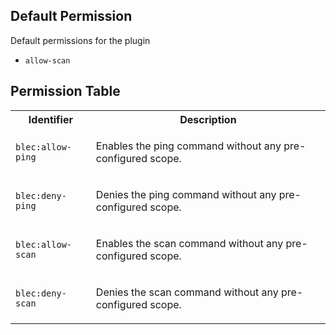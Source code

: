 ## Default Permission

Default permissions for the plugin

- `allow-scan`

## Permission Table

<table>
<tr>
<th>Identifier</th>
<th>Description</th>
</tr>


<tr>
<td>

`blec:allow-ping`

</td>
<td>

Enables the ping command without any pre-configured scope.

</td>
</tr>

<tr>
<td>

`blec:deny-ping`

</td>
<td>

Denies the ping command without any pre-configured scope.

</td>
</tr>

<tr>
<td>

`blec:allow-scan`

</td>
<td>

Enables the scan command without any pre-configured scope.

</td>
</tr>

<tr>
<td>

`blec:deny-scan`

</td>
<td>

Denies the scan command without any pre-configured scope.

</td>
</tr>
</table>
